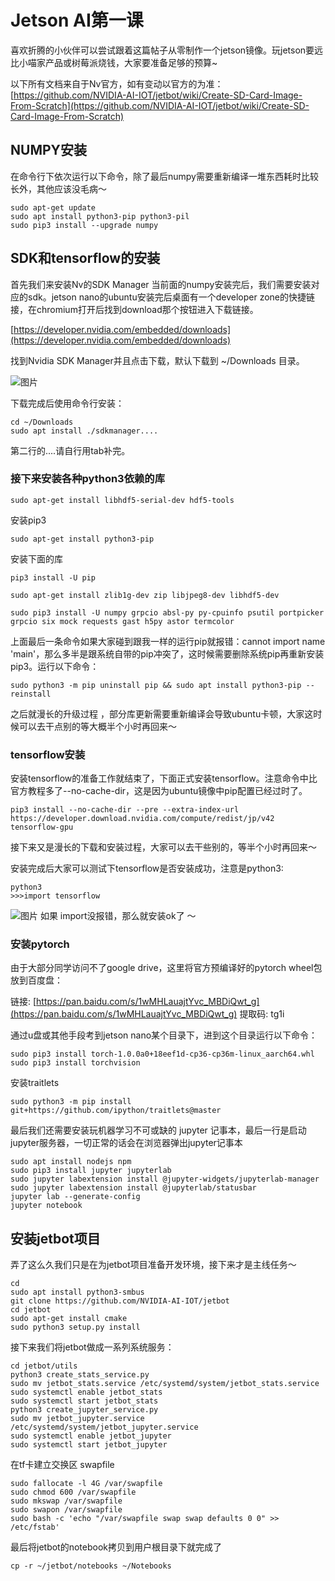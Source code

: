 # Jetson AI第一课


喜欢折腾的小伙伴可以尝试跟着这篇帖子从零制作一个jetson镜像。玩jetson要远比小喵家产品或树莓派烧钱，大家要准备足够的预算~



以下所有文档来自于Nv官方，如有变动以官方的为准：
[https://github.com/NVIDIA-AI-IOT/jetbot/wiki/Create-SD-Card-Image-From-Scratch](https://github.com/NVIDIA-AI-IOT/jetbot/wiki/Create-SD-Card-Image-From-Scratch)
## NUMPY安装
在命令行下依次运行以下命令，除了最后numpy需要重新编译一堆东西耗时比较长外，其他应该没毛病～
```
sudo apt-get update
sudo apt install python3-pip python3-pil
sudo pip3 install --upgrade numpy 
```

## SDK和tensorflow的安装

首先我们来安装Nv的SDK Manager
当前面的numpy安装完后，我们需要安装对应的sdk。jetson nano的ubuntu安装完后桌面有一个developer zone的快捷链接，在chromium打开后找到download那个按钮进入下载链接。

[https://developer.nvidia.com/embedded/downloads](https://developer.nvidia.com/embedded/downloads)

找到Nvidia SDK Manager并且点击下载，默认下载到 ~/Downloads 目录。

![图片](https://uploader.shimo.im/f/c7jV6jKJiX83qU4d.png!thumbnail)

下载完成后使用命令行安装：

```
cd ~/Downloads
sudo apt install ./sdkmanager....
```

第二行的....请自行用tab补完。

### 接下来安装各种python3依赖的库
```
sudo apt-get install libhdf5-serial-dev hdf5-tools
```
安装pip3
```
sudo apt-get install python3-pip
```
安装下面的库
```
pip3 install -U pip

sudo apt-get install zlib1g-dev zip libjpeg8-dev libhdf5-dev 

sudo pip3 install -U numpy grpcio absl-py py-cpuinfo psutil portpicker grpcio six mock requests gast h5py astor termcolor
```

上面最后一条命令如果大家碰到跟我一样的运行pip就报错：cannot import name 'main'，那么多半是跟系统自带的pip冲突了，这时候需要删除系统pip再重新安装pip3。运行以下命令：

```
sudo python3 -m pip uninstall pip && sudo apt install python3-pip --reinstall
```

之后就漫长的升级过程 ，部分库更新需要重新编译会导致ubuntu卡顿，大家这时候可以去干点别的等大概半个小时再回来～

### tensorflow安装
安装tensorflow的准备工作就结束了，下面正式安装tensorflow。注意命令中比官方教程多了--no-cache-dir，这是因为ubuntu镜像中pip配置已经过时了。
```
pip3 install --no-cache-dir --pre --extra-index-url https://developer.download.nvidia.com/compute/redist/jp/v42 tensorflow-gpu
```

接下来又是漫长的下载和安装过程，大家可以去干些别的，等半个小时再回来～

安装完成后大家可以测试下tensorflow是否安装成功，注意是python3:

```
python3
>>>import tensorflow
```

![图片](https://uploader.shimo.im/f/Hj2aRakF7FUFN2fe.png!thumbnail)
如果 import没报错，那么就安装ok了 ～

### 安装pytorch
由于大部分同学访问不了google drive，这里将官方预编译好的pytorch wheel包放到百度盘：

链接: [https://pan.baidu.com/s/1wMHLauajtYvc_MBDiQwt_g](https://pan.baidu.com/s/1wMHLauajtYvc_MBDiQwt_g) 提取码: tg1i 

通过u盘或其他手段考到jetson nano某个目录下，进到这个目录运行以下命令：

```
sudo pip3 install torch-1.0.0a0+18eef1d-cp36-cp36m-linux_aarch64.whl
sudo pip3 install torchvision
```

安装traitlets

```
sudo python3 -m pip install git+https://github.com/ipython/traitlets@master
```

最后我们还需要安装玩机器学习不可或缺的 jupyter 记事本，最后一行是启动jupyter服务器，一切正常的话会在浏览器弹出jupyter记事本

```
sudo apt install nodejs npm
sudo pip3 install jupyter jupyterlab
sudo jupyter labextension install @jupyter-widgets/jupyterlab-manager
sudo jupyter labextension install @jupyterlab/statusbar
jupyter lab --generate-config
jupyter notebook
```

## 安装jetbot项目
弄了这么久我们只是在为jetbot项目准备开发环境，接下来才是主线任务～

```
cd
sudo apt install python3-smbus
git clone https://github.com/NVIDIA-AI-IOT/jetbot
cd jetbot
sudo apt-get install cmake
sudo python3 setup.py install
```

接下来我们将jetbot做成一系列系统服务：

```
cd jetbot/utils
python3 create_stats_service.py
sudo mv jetbot_stats.service /etc/systemd/system/jetbot_stats.service
sudo systemctl enable jetbot_stats
sudo systemctl start jetbot_stats
python3 create_jupyter_service.py
sudo mv jetbot_jupyter.service /etc/systemd/system/jetbot_jupyter.service
sudo systemctl enable jetbot_jupyter
sudo systemctl start jetbot_jupyter
```

在tf卡建立交换区 swapfile

```
sudo fallocate -l 4G /var/swapfile
sudo chmod 600 /var/swapfile
sudo mkswap /var/swapfile
sudo swapon /var/swapfile
sudo bash -c 'echo "/var/swapfile swap swap defaults 0 0" >> /etc/fstab'
```

最后将jetbot的notebook拷贝到用户根目录下就完成了

```
cp -r ~/jetbot/notebooks ~/Notebooks
```






